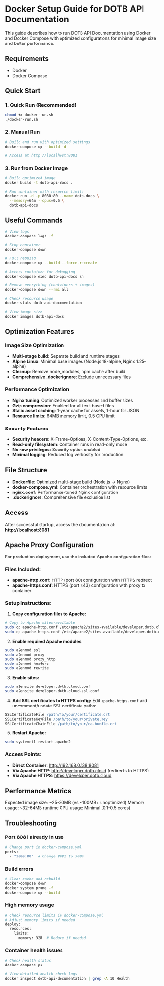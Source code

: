 # Docker Setup Guide for DOTB API Documentation

This guide describes how to run DOTB API Documentation using Docker and Docker Compose with optimized configurations for minimal image size and better performance.

## Requirements

- Docker
- Docker Compose

## Quick Start

### 1. Quick Run (Recommended)

```bash
chmod +x docker-run.sh
./docker-run.sh
```

### 2. Manual Run

```bash
# Build and run with optimized settings
docker-compose up --build -d

# Access at http://localhost:8081
```

### 3. Run from Docker Image

```bash
# Build optimized image
docker build -t dotb-api-docs .

# Run container with resource limits
docker run -d -p 8080:80 --name dotb-docs \
  --memory=64m --cpus=0.5 \
  dotb-api-docs
```

## Useful Commands

```bash
# View logs
docker-compose logs -f

# Stop container
docker-compose down

# Full rebuild
docker-compose up --build --force-recreate

# Access container for debugging
docker-compose exec dotb-api-docs sh

# Remove everything (containers + images)
docker-compose down --rmi all

# Check resource usage
docker stats dotb-api-documentation

# View image size
docker images dotb-api-docs
```

## Optimization Features

### Image Size Optimization
- **Multi-stage build**: Separate build and runtime stages
- **Alpine Linux**: Minimal base images (Node.js 18-alpine, Nginx 1.25-alpine)
- **Cleanup**: Remove node_modules, npm cache after build
- **Comprehensive .dockerignore**: Exclude unnecessary files

### Performance Optimization
- **Nginx tuning**: Optimized worker processes and buffer sizes
- **Gzip compression**: Enabled for all text-based files
- **Static asset caching**: 1-year cache for assets, 1-hour for JSON
- **Resource limits**: 64MB memory limit, 0.5 CPU limit

### Security Features
- **Security headers**: X-Frame-Options, X-Content-Type-Options, etc.
- **Read-only filesystem**: Container runs in read-only mode
- **No new privileges**: Security option enabled
- **Minimal logging**: Reduced log verbosity for production

## File Structure

- **Dockerfile**: Optimized multi-stage build (Node.js → Nginx)
- **docker-compose.yml**: Container orchestration with resource limits
- **nginx.conf**: Performance-tuned Nginx configuration
- **.dockerignore**: Comprehensive file exclusion list

## Access

After successful startup, access the documentation at:
**http://localhost:8081**

## Apache Proxy Configuration

For production deployment, use the included Apache configuration files:

### Files Included:
- **apache-http.conf**: HTTP (port 80) configuration with HTTPS redirect
- **apache-https.conf**: HTTPS (port 443) configuration with proxy to container

### Setup Instructions:

1. **Copy configuration files to Apache:**
```bash
# Copy to Apache sites-available
sudo cp apache-http.conf /etc/apache2/sites-available/developer.dotb.cloud.conf
sudo cp apache-https.conf /etc/apache2/sites-available/developer.dotb.cloud-ssl.conf
```

2. **Enable required Apache modules:**
```bash
sudo a2enmod ssl
sudo a2enmod proxy
sudo a2enmod proxy_http
sudo a2enmod headers
sudo a2enmod rewrite
```

3. **Enable sites:**
```bash
sudo a2ensite developer.dotb.cloud.conf
sudo a2ensite developer.dotb.cloud-ssl.conf
```

4. **Add SSL certificates to HTTPS config:**
Edit `apache-https.conf` and uncomment/update SSL certificate paths:
```apache
SSLCertificateFile /path/to/your/certificate.crt
SSLCertificateKeyFile /path/to/your/private.key
SSLCertificateChainFile /path/to/your/ca-bundle.crt
```

5. **Restart Apache:**
```bash
sudo systemctl restart apache2
```

### Access Points:
- **Direct Container**: http://192.168.0.138:8081
- **Via Apache HTTP**: http://developer.dotb.cloud (redirects to HTTPS)
- **Via Apache HTTPS**: https://developer.dotb.cloud

## Performance Metrics

Expected image size: ~25-30MB (vs ~100MB+ unoptimized)
Memory usage: ~32-64MB runtime
CPU usage: Minimal (0.1-0.5 cores)

## Troubleshooting

### Port 8081 already in use
```bash
# Change port in docker-compose.yml
ports:
  - "3000:80"  # Change 8081 to 3000
```

### Build errors
```bash
# Clear cache and rebuild
docker-compose down
docker system prune -f
docker-compose up --build
```

### High memory usage
```bash
# Check resource limits in docker-compose.yml
# Adjust memory limits if needed
deploy:
  resources:
    limits:
      memory: 32M  # Reduce if needed
```

### Container health issues
```bash
# Check health status
docker-compose ps

# View detailed health check logs
docker inspect dotb-api-documentation | grep -A 10 Health
```
